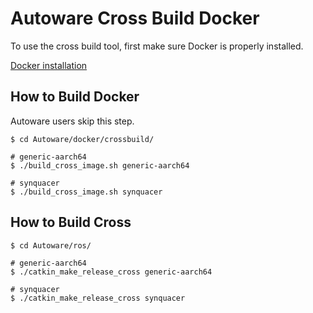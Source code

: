 # Autoware Cross Build Docker
To use the cross build tool, first make sure Docker is properly installed.

[Docker installation](https://docs.docker.com/engine/installation/linux/docker-ce/ubuntu/)

## How to Build Docker
Autoware users skip this step.
```
$ cd Autoware/docker/crossbuild/

# generic-aarch64
$ ./build_cross_image.sh generic-aarch64

# synquacer
$ ./build_cross_image.sh synquacer
```

## How to Build Cross
```
$ cd Autoware/ros/

# generic-aarch64
$ ./catkin_make_release_cross generic-aarch64

# synquacer
$ ./catkin_make_release_cross synquacer
```
